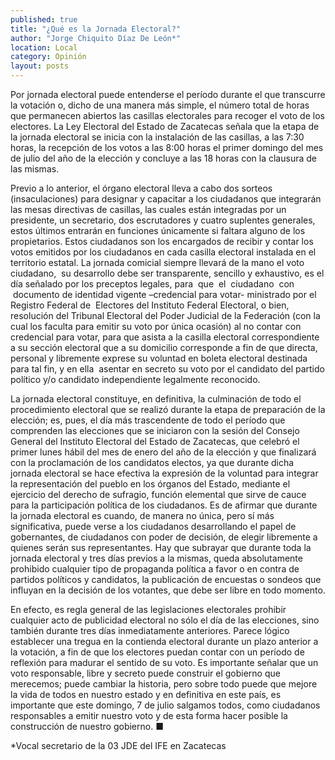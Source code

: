 ```yaml
---
published: true
title: "¿Qué es la Jornada Electoral?"
author: "Jorge Chiquito Díaz De León*"
location: Local
category: Opinión
layout: posts
---
```


Por jornada electoral puede entenderse el período durante el que transcurre la votación o, dicho de una manera más simple, el número total de horas que permanecen abiertos las casillas electorales para recoger el voto de los electores. La Ley Electoral del Estado de Zacatecas señala que la etapa de la jornada electoral se inicia con la instalación de las casillas, a las 7:30 horas, la recepción de los votos a las 8:00 horas el primer domingo del mes de julio del año de la elección y concluye a las 18 horas con la clausura de las mismas.

Previo a lo anterior, el órgano electoral lleva a cabo dos sorteos (insaculaciones) para designar y capacitar a los ciudadanos que integrarán las mesas directivas de casillas, las cuales están integradas por un presidente, un secretario, dos escrutadores y cuatro suplentes generales, estos últimos entrarán en funciones únicamente si faltara alguno de los propietarios. Estos ciudadanos son los encargados de recibir y contar los votos emitidos por los ciudadanos en cada casilla electoral instalada en el territorio estatal. 
La jornada comicial siempre llevará de la mano el voto ciudadano,  su desarrollo debe ser transparente, sencillo y exhaustivo, es el día señalado por los preceptos legales, para  que  el  ciudadano  con  documento de identidad vigente –credencial para votar- ministrado por el Registro Federal de  Electores del Instituto Federal Electoral, o bien, resolución del Tribunal Electoral del Poder Judicial de la Federación (con la cual los faculta para emitir su voto por única ocasión) al no contar con credencial para votar, para que asista a la casilla electoral correspondiente a su sección electoral que a su domicilio corresponde a fin de que directa, personal y libremente exprese su voluntad en boleta electoral destinada para tal fin, y en ella  asentar en secreto su voto por el candidato del partido político y/o candidato independiente legalmente reconocido.

La jornada electoral constituye, en definitiva, la culminación de todo el procedimiento electoral que se realizó durante la etapa de preparación de la elección; es, pues, el día más trascendente de todo el período que comprenden las elecciones que se iniciaron con la sesión del Consejo General del Instituto Electoral del Estado de Zacatecas, que celebró el primer lunes hábil del mes de enero del año de la elección y que finalizará con la proclamación de los candidatos electos, ya que durante dicha jornada electoral se hace efectiva la expresión de la voluntad para integrar la representación del pueblo en los órganos del Estado, mediante el ejercicio del derecho de sufragio, función elemental que sirve de cauce para la participación política de los ciudadanos. Es de afirmar que durante la jornada electoral es cuando, de manera no única, pero sí más significativa, puede verse a los ciudadanos desarrollando el papel de gobernantes, de ciudadanos con poder de decisión, de elegir libremente a quienes serán sus representantes.
Hay que subrayar que durante toda la jornada electoral y tres días previos a la mismas, queda absolutamente prohibido cualquier tipo de propaganda política a favor o en contra de partidos políticos y candidatos, la publicación de encuestas o sondeos que influyan en la decisión de los votantes, que debe ser libre en todo momento.

En efecto, es regla general de las legislaciones electorales prohibir cualquier acto de publicidad electoral no sólo el día de las elecciones, sino también durante tres días inmediatamente anteriores. Parece lógico establecer una tregua en la contienda electoral durante un plazo anterior a la votación, a fin de que los electores puedan contar con un período de reflexión para madurar el sentido de su voto.
Es importante señalar que un voto responsable, libre y secreto puede construir el gobierno que merecemos; puede cambiar la historia, pero sobre todo puede que mejore la vida de todos en nuestro estado y en definitiva en este país, es importante que este domingo, 7 de julio salgamos todos, como ciudadanos responsables a emitir nuestro voto y de esta forma hacer posible la construcción de nuestro gobierno. ■

*Vocal secretario de la 03 JDE del IFE en Zacatecas
